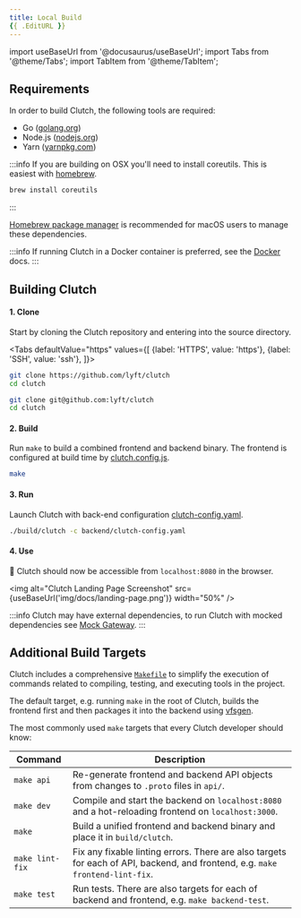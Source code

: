```yaml
---
title: Local Build
{{ .EditURL }}
---
```


import useBaseUrl from '@docusaurus/useBaseUrl';
import Tabs from '@theme/Tabs';
import TabItem from '@theme/TabItem';

## Requirements

In order to build Clutch, the following tools are required:

- Go ([golang.org](https://golang.org/doc/install))
- Node.js ([nodejs.org](https://nodejs.org/tr/download/package-manager/))
- Yarn ([yarnpkg.com](https://classic.yarnpkg.com/en/docs/install))

:::info
If you are building on OSX you'll need to install coreutils. This is easiest with [homebrew](https://brew.sh/).
```bash
brew install coreutils
```
:::

[Homebrew package manager](http://brew.sh/) is recommended for macOS users to manage these dependencies.

:::info
If running Clutch in a Docker container is preferred, see the [Docker](/docs/getting-started/docker) docs.
:::

## Building Clutch

#### 1. Clone
Start by cloning the Clutch repository and entering into the source directory.

<Tabs
  defaultValue="https"
  values={[
    {label: 'HTTPS', value: 'https'},
    {label: 'SSH', value: 'ssh'},
  ]}>

<TabItem value="https">

```bash
git clone https://github.com/lyft/clutch
cd clutch
```

</TabItem>
<TabItem value="ssh">

```bash
git clone git@github.com:lyft/clutch
cd clutch
```

</TabItem>
</Tabs>

#### 2. Build

Run `make` to build a combined frontend and backend binary. The frontend is configured at build time by [clutch.config.js](https://github.com/lyft/clutch/blob/main/frontend/packages/app/src/clutch.config.js).

```bash
make
```

#### 3. Run
Launch Clutch with back-end configuration [clutch-config.yaml](https://github.com/lyft/clutch/blob/main/backend/clutch-config.yaml).

```bash
./build/clutch -c backend/clutch-config.yaml
```

#### 4. Use
:tada: Clutch should now be accessible from `localhost:8080` in the browser.

<img alt="Clutch Landing Page Screenshot" src={useBaseUrl('img/docs/landing-page.png')} width="50%" />

:::info
Clutch may have external dependencies, to run Clutch with mocked dependencies see [Mock Gateway](/docs/getting-started/mock-gateway).
:::


## Additional Build Targets

Clutch includes a comprehensive [`Makefile`](https://github.com/lyft/clutch/blob/main/Makefile) to simplify the execution of commands related to compiling, testing, and executing tools in the project.

The default target, e.g. running `make` in the root of Clutch, builds the frontend first and then packages it into the backend using [vfsgen](https://github.com/shurcooL/vfsgen).

The most commonly used `make` targets that every Clutch developer should know:

| Command | Description |
| --- | --- |
| `make api` | Re-generate frontend and backend API objects from changes to `.proto` files in `api/`.  |
| `make dev` | Compile and start the backend on `localhost:8080` and a hot-reloading frontend on `localhost:3000`. |
| `make` | Build a unified frontend and backend binary and place it in `build/clutch`. |
| `make lint-fix` | Fix any fixable linting errors. There are also targets for each of API, backend, and frontend, e.g. `make frontend-lint-fix`. |
| `make test` | Run tests. There are also targets for each of backend and frontend, e.g. `make backend-test`. |
